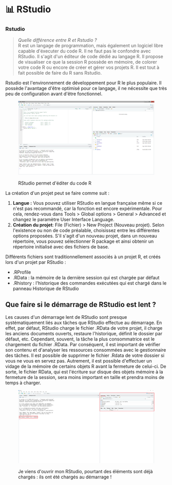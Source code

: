 # 📊 RStudio

### Rstudio

> _Quelle différence entre R et Rstudio ?_\
> R est un langage de programmation, mais également un logiciel libre capable d'éxecuter du code R. Il ne faut pas le confondre avec RStudio. Il s'agit d'un éditeur de code dédié au langage R. Il propose de visualiser ce que la session R possède en mémoire, de colorer votre code R ou encore de créer et gérer vos projets R. Il est tout à fait possible de faire du R sans Rstudio.

Rstudio est l'environnement de développement pour R le plus populaire. Il possède l'avantage d'être optimisé pour ce langage, il ne nécessite que très peu de configuration avant d'être fonctionnel.

<figure><img src="../chapters/images/Rstudio.png" alt=""><figcaption><p>RStudio permet d'éditer du code R</p></figcaption></figure>

La création d'un projet peut se faire comme suit :

1. **Langue :** Vous pouvez utiliser RStudio en langue française même si ce n'est pas recommandé, car la fonction est encore expérimentale. Pour cela, rendez-vous dans Tools > Global options > General > Advanced et changez le paramètre User Interface Language.
2. **Création du projet**: File (Fichier) > New Project (Nouveau projet). Selon l'existence ou non de code préalable, choisissez entre les différentes options proposées. S'il s'agit d'un nouveau projet, dans un nouveau répertoire, vous pouvez sélectionner R package et ainsi obtenir un répertoire initialisé avec des fichiers de base.

Différents fichiers sont traditionnellement associés à un projet R, et créés lors d'un projet par RStudio :

* .RProfile
* .RData : la mémoire de la dernière session qui est chargée par défaut
* .Rhistory : l'historique des commandes exécutées qui est chargé dans le panneau Historique de RStudio

## Que faire si le démarrage de RStudio est lent ?

Les causes d'un démarrage lent de RStudio sont presque systématiquement liés aux tâches que RStudio effectue au démarrage. En effet, par défaut, RStudio charge le fichier .RData de votre projet, il charge les anciens documents ouverts, restaure l'historique, définit le dossier par défaut, etc. Cependant, souvent, la tâche la plus consommatrice est le chargement du fichier .RData. Par conséquent, il est important de vérifier son contenu et d'analyser les ressources consommées avec le gestionnaire des tâches. Il est possible de supprimer le fichier .Rdata de votre dossier si vous ne vous en servez pas. Autrement, il est possible d'effectuer un vidage de la mémoire de certains objets R avant la fermeture de celui-ci. De sorte, le fichier RData, qui est l'écriture sur disque des objets mémoire à la fermeture de la session, sera moins important en taille et prendra moins de temps à charger.

<figure><img src="../.gitbook/assets/Environnement-Rstudio.PNG" alt=""><figcaption><p>Je viens d'ouvrir mon RStudio, pourtant des éléments sont déjà chargés : ils ont été chargés au démarrage !</p></figcaption></figure>
